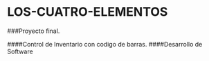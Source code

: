 # LOS-CUATRO-ELEMENTOS


###Proyecto final.

####Control de Inventario con codigo de barras.
####Desarrollo de Software
